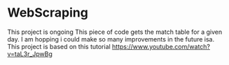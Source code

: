 # WebScraping
This project is ongoing
This piece of code gets the match table for a given day.
I am hopping i could make so many improvements in the future isa.
This project is based on this tutorial https://www.youtube.com/watch?v=taL3r_JpwBg
